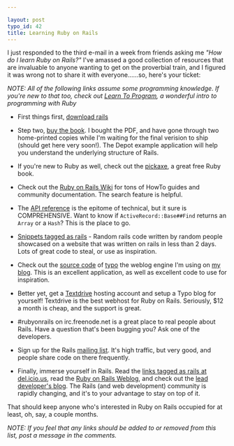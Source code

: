 ```yaml
---

layout: post
typo_id: 42
title: Learning Ruby on Rails
---
```

I just responded to the third e-mail in a week from friends asking me
*"How do I learn Ruby on Rails?"* I've amassed a good collection of
resources that are invaluable to anyone wanting to get on the proverbial
train, and I figured it was wrong not to share it with everyone......so,
here's your ticket:

*NOTE: All of the following links assume some programming knowledge. If
you're new to that too, check out [Learn To
Program](http://pine.fm/LearnToProgram/), a wonderful intro to
programming with Ruby*

-   First things first, [download
    rails](http://download.rubyonrails.com/)

<!-- -->

-   Step two, [buy the
    book](http://pragmaticprogrammer.com/titles/rails/index.html). I
    bought the PDF, and have gone through two home-printed copies while
    I'm waiting for the final verision to ship (should get here
    very soon!). The Depot example application will help you understand
    the underlying structure of Rails.

<!-- -->

-   If you're new to Ruby as well, check out the
    [pickaxe](http://whytheluckystiff.net/ruby/pickaxe/), a great free
    Ruby book.

<!-- -->

-   Check out the [Ruby on Rails Wiki](http://wiki.rubyonrails.com) for
    tons of HowTo guides and community
    documentation. The search feature is helpful.

<!-- -->

-   The [API reference](http://api.rubyonrails.com) is the epitome of
    technical, but it sure is COMPREHENSIVE. Want to know if
    <code>ActiveRecord::Base\#\#Find</code> returns an
    <code>Array</code> or a <code>Hash</code>? This is the place to go.

<!-- -->

-   [Snippets tagged as
    rails](http://www.bigbold.com/snippets/tag/rails) - Random rails
    code
    written by random people showcased on a website that was written on
    rails in less than 2 days. Lots of great code to steal, or use as
    inspiration.

<!-- -->

-   Check out the [source
    code](http://www.typosphere.org/trac/browser/trunk) of
    [typo](http://www.typosphere.org) the weblog engine I'm using on [my
    blog](http://jnewland.com). This is an excellent application, as
    well as excellent code to use for
    inspiration.

<!-- -->

-   Better yet, get a [Textdrive](http://www.textdrive.com) hosting
    account and setup a Typo blog for yourself! Textdrive is the best
    webhost for Ruby on Rails.
    Seriously, \$12 a month is cheap, and the support is great.

<!-- -->

-   \#rubyonrails on irc.freenode.net is a great place to real people
    about Rails. Have a question that's been bugging you? Ask one of
    the developers.

<!-- -->

-   Sign up for the Rails [mailing
    list](http://lists.rubyonrails.org/mailman/listinfo/rails). It's
    high traffic, but very good, and people share code on
    there frequently.

<!-- -->

-   Finally, immerse yourself in Rails. Read the [links tagged as rails
    at del.icio.us](http://del.icio.us/tag/rails), read the [Ruby on
    Rails Weblog](http://weblog.rubyonrails.com/), and check out the
    [lead developer's blog](http://www.loudthinking.com/). The Rails
    (and web development) community is rapidly changing, and it's to
    your advantage to stay on top of it.

That should keep anyone who's interested in Ruby on Rails occupied for
at least, oh, say, a couple months.

*NOTE: If you feel that any links should be added to or removed from
this list, post a message in the comments.*
